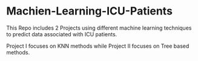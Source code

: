 # Machien-Learning-ICU-Patients

This Repo includes 2 Projects using different machine learning techniques to predict data associated with ICU patients.

Project I focuses on KNN methods while Project II focuses on Tree based methods.
